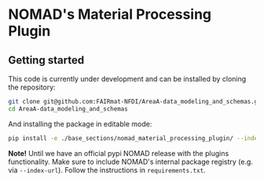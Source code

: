 # NOMAD's Material Processing Plugin

## Getting started
This code is currently under development and can be installed by cloning the repository:
```sh
git clone git@github.com:FAIRmat-NFDI/AreaA-data_modeling_and_schemas.git
cd AreaA-data_modeling_and_schemas
```

And installing the package in editable mode:
```sh
pip install -e ./base_sections/nomad_material_processing_plugin/ --index-url https://gitlab.mpcdf.mpg.de/api/v4/projects/2187/packages/pypi/simple
```

**Note!**
Until we have an official pypi NOMAD release with the plugins functionality. Make
sure to include NOMAD's internal package registry (e.g. via `--index-url`). Follow the instructions
in `requirements.txt`.
